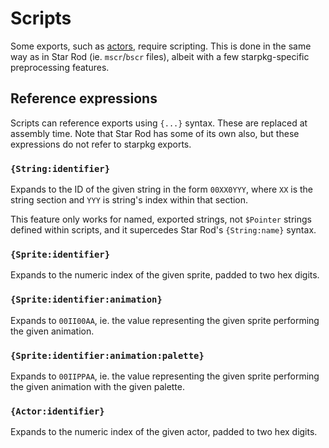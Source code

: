 # Scripts

Some exports, such as [actors](../exports/actor.md), require scripting. This is done in the same way
as in Star Rod (ie. `mscr`/`bscr` files), albeit with a few starpkg-specific preprocessing features.

## Reference expressions

Scripts can reference exports using `{...}` syntax. These are replaced at assembly time.
Note that Star Rod has some of its own also, but these expressions do not refer to starpkg exports.

### `{String:identifier}`
Expands to the ID of the given string in the form `00XX0YYY`, where `XX` is the string section and
`YYY` is string's index within that section.

This feature only works for named, exported strings, not `$Pointer` strings defined within scripts,
and it supercedes Star Rod's `{String:name}` syntax.

### `{Sprite:identifier}`
Expands to the numeric index of the given sprite, padded to two hex digits.

### `{Sprite:identifier:animation}`
Expands to `00II00AA`, ie. the value representing the given sprite performing the given animation.

### `{Sprite:identifier:animation:palette}`
Expands to `00IIPPAA`, ie. the value representing the given sprite performing the given animation
with the given palette.

### `{Actor:identifier}`
Expands to the numeric index of the given actor, padded to two hex digits.
